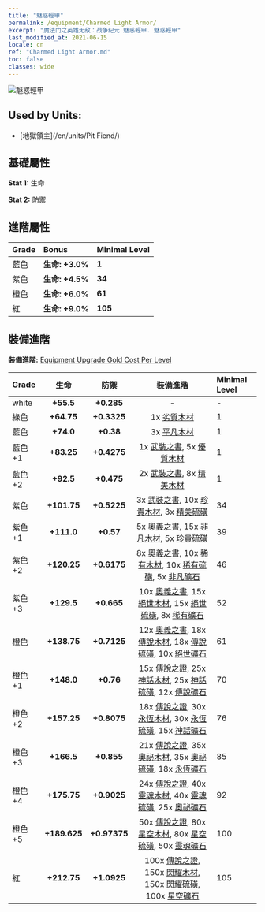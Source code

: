 ```yaml
---
title: "魅惑輕甲"
permalink: /equipment/Charmed Light Armor/
excerpt: "魔法门之英雄无敌：战争纪元 魅惑輕甲. 魅惑輕甲"
last_modified_at: 2021-06-15
locale: cn
ref: "Charmed Light Armor.md"
toc: false
classes: wide
---
```


  ![魅惑輕甲](/images/e/e_5052.png)

## Used by Units:

* [地獄領主](/cn/units/Pit Fiend/) 


## 基礎屬性
 **Stat 1:** 生命

 **Stat 2:** 防禦

## 進階屬性

  |     Grade    |   Bonus | Minimal Level | 
  |:-------------|:--------|:--------------| 
  | 藍色 | **生命: +3.0%** | **1** | 
  | 紫色 | **生命: +4.5%** | **34** | 
  | 橙色 | **生命: +6.0%** | **61** | 
  | 紅 | **生命: +9.0%** | **105** | 


## 裝備進階
 **裝備進階:** [Equipment Upgrade Gold Cost Per Level](/equipment/EquipmentUpgradeCostPerLevel/) 

  |          Grade      | 生命 | 防禦 | 裝備進階 | Minimal Level |
  |:--------------------|:---------:|:---------:|:----------------:|:--------------|
  | white | **+55.5** | **+0.285** | - | - |
  | 綠色 | **+64.75** | **+0.3325** | 1x [劣質木材](/cn/Items/mat_1/) | 1 |
  | 藍色 | **+74.0** | **+0.38** | 3x [平凡木材](/cn/Items/mat_7/) | 1 |
  | 藍色 +1 | **+83.25** | **+0.4275** | 1x [武裝之書](/cn/Items/mat_18/), 5x [優質木材](/cn/Items/mat_13/) | 1 |
  | 藍色 +2 | **+92.5** | **+0.475** | 2x [武裝之書](/cn/Items/mat_25/), 8x [精美木材](/cn/Items/mat_20/) | 1 |
  | 紫色 | **+101.75** | **+0.5225** | 3x [武裝之書](/cn/Items/mat_32/), 10x [珍貴木材](/cn/Items/mat_27/), 3x [精美硫磺](/cn/Items/mat_22/) | 34 |
  | 紫色 +1 | **+111.0** | **+0.57** | 5x [奧義之書](/cn/Items/mat_39/), 15x [非凡木材](/cn/Items/mat_34/), 5x [珍貴硫磺](/cn/Items/mat_29/) | 39 |
  | 紫色 +2 | **+120.25** | **+0.6175** | 8x [奧義之書](/cn/Items/mat_46/), 10x [稀有木材](/cn/Items/mat_41/), 10x [稀有硫磺](/cn/Items/mat_43/), 5x [非凡礦石](/cn/Items/mat_33/) | 46 |
  | 紫色 +3 | **+129.5** | **+0.665** | 10x [奧義之書](/cn/Items/mat_53/), 15x [絕世木材](/cn/Items/mat_48/), 15x [絕世硫磺](/cn/Items/mat_50/), 8x [稀有礦石](/cn/Items/mat_40/) | 52 |
  | 橙色 | **+138.75** | **+0.7125** | 12x [奧義之書](/cn/Items/mat_60/), 18x [傳說木材](/cn/Items/mat_55/), 18x [傳說硫磺](/cn/Items/mat_57/), 10x [絕世礦石](/cn/Items/mat_47/) | 61 |
  | 橙色 +1 | **+148.0** | **+0.76** | 15x [傳說之證](/cn/Items/mat_67/), 25x [神話木材](/cn/Items/mat_62/), 25x [神話硫磺](/cn/Items/mat_64/), 12x [傳說礦石](/cn/Items/mat_54/) | 70 |
  | 橙色 +2 | **+157.25** | **+0.8075** | 18x [傳說之證](/cn/Items/mat_74/), 30x [永恆木材](/cn/Items/mat_69/), 30x [永恆硫磺](/cn/Items/mat_71/), 15x [神話礦石](/cn/Items/mat_61/) | 76 |
  | 橙色 +3 | **+166.5** | **+0.855** | 21x [傳說之證](/cn/Items/mat_81/), 35x [奧祕木材](/cn/Items/mat_76/), 35x [奧祕硫磺](/cn/Items/mat_78/), 18x [永恆礦石](/cn/Items/mat_68/) | 85 |
  | 橙色 +4 | **+175.75** | **+0.9025** | 24x [傳說之證](/cn/Items/mat_88/), 40x [靈魂木材](/cn/Items/mat_83/), 40x [靈魂硫磺](/cn/Items/mat_85/), 25x [奧祕礦石](/cn/Items/mat_75/) | 92 |
  | 橙色 +5 | **+189.625** | **+0.97375** | 50x [傳說之證](/cn/Items/mat_95/), 80x [星空木材](/cn/Items/mat_90/), 80x [星空硫磺](/cn/Items/mat_92/), 50x [靈魂礦石](/cn/Items/mat_82/) | 100 |
  | 紅 | **+212.75** | **+1.0925** | 100x [傳說之證](/cn/Items/mat_102/), 150x [閃耀木材](/cn/Items/mat_97/), 150x [閃耀硫磺](/cn/Items/mat_99/), 100x [星空礦石](/cn/Items/mat_89/) | 105 |

